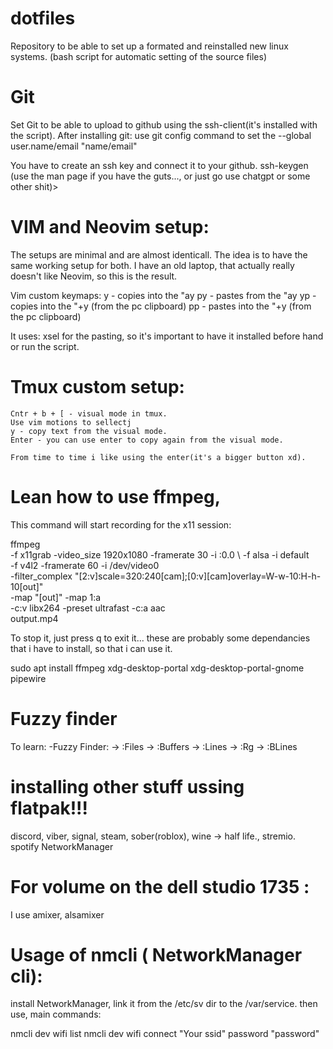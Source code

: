 # dotfiles
Repository to be able to set up a formated and reinstalled new linux systems. (bash script for automatic setting of the source files)

# Git
Set Git to be able to upload to github using the ssh-client(it's installed with the script).
After installing git: 
use 
    git config command to set the --global user.name/email "name/email" 

You have to create an ssh key and connect it to your github. 
ssh-keygen (use the man page if you have the guts..., or just go use chatgpt or some other shit)> 

# VIM and Neovim setup: 
The setups are minimal and are almost identicall. The idea is to have the same working setup for both. I have an old laptop, that actually really doesn't like Neovim, so this is the result.

Vim custom keymaps: 
    y  - copies into the "ay
    py - pastes from the "ay
    yp - copies into the "+y (from the pc clipboard)
    pp - pastes into the "+y (from the pc clipboard)

It uses: xsel for the pasting, so it's important to have it installed before hand or run the script. 

# Tmux custom setup: 
    Cntr + b + [ - visual mode in tmux.
    Use vim motions to sellectj
    y - copy text from the visual mode.
    Enter - you can use enter to copy again from the visual mode.
    
    From time to time i like using the enter(it's a bigger button xd).

# Lean how to use ffmpeg, 
This command will start recording for the x11 session:

ffmpeg \
-f x11grab -video_size 1920x1080 -framerate 30 -i :0.0 \ 
-f alsa -i default \
-f v4l2 -framerate 60 -i /dev/video0 \
-filter_complex "[2:v]scale=320:240[cam];[0:v][cam]overlay=W-w-10:H-h-10[out]" \
-map "[out]" -map 1:a \
-c:v libx264 -preset ultrafast -c:a aac \
output.mp4

To stop it, just press q to exit it...
these are probably some dependancies that i have to install, so that i can use it. 

sudo apt install ffmpeg xdg-desktop-portal xdg-desktop-portal-gnome pipewire

# Fuzzy finder
To learn: 
-Fuzzy Finder: 
    -> :Files
    -> :Buffers
    -> :Lines
    -> :Rg
    -> :BLines


# installing other stuff ussing flatpak!!! 
discord, viber, signal, steam, sober(roblox), wine -> half life., stremio. spotify
NetworkManager

# For volume on the dell studio 1735 : 
I use amixer, alsamixer


# Usage of nmcli ( NetworkManager cli): 
install NetworkManager, 
link it from the /etc/sv dir to the /var/service. 
then use, main commands: 

nmcli dev wifi list
nmcli dev wifi connect  "Your ssid" password "password"
